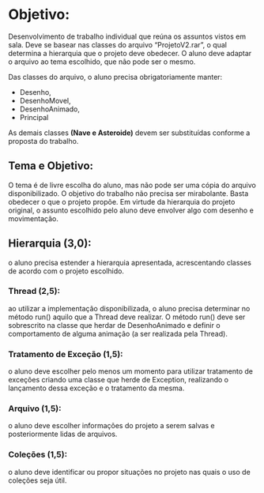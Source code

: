 
# Objetivo:

Desenvolvimento de trabalho individual que reúna os assuntos vistos em sala. Deve se basear nas classes do arquivo “ProjetoV2.rar”, o qual determina a hierarquia que o projeto deve obedecer. O aluno deve adaptar o arquivo ao tema escolhido, que não pode ser o mesmo. 

Das classes do arquivo, o aluno precisa obrigatoriamente manter: 
- Desenho, 
- DesenhoMovel, 
- DesenhoAnimado, 
- Principal

As demais classes **(Nave e Asteroide)** devem ser substituídas conforme a proposta do trabalho. 

## Tema e Objetivo: 

O tema é de livre escolha do aluno, mas não pode ser uma cópia do arquivo disponibilizado. O objetivo do trabalho não precisa ser mirabolante. Basta obedecer o que o projeto propõe. Em virtude da hierarquia do projeto original, o assunto escolhido pelo aluno deve envolver algo com desenho e movimentação. 

## Hierarquia (3,0): 
o aluno precisa estender a hierarquia apresentada, acrescentando classes de acordo com o projeto escolhido.

### Thread (2,5): 
ao utilizar a implementação disponibilizada, o aluno precisa determinar no método run() aquilo que a Thread deve realizar. O método run() deve ser sobrescrito na classe que herdar de DesenhoAnimado e definir o comportamento de alguma animação (a ser realizada pela Thread).

### Tratamento de Exceção (1,5): 
o aluno deve escolher pelo menos um momento para utilizar tratamento de exceções criando uma classe que herde de Exception, realizando o lançamento dessa exceção e o tratamento da mesma.

### Arquivo (1,5): 
o aluno deve escolher informações do projeto a serem salvas e posteriormente lidas de arquivos.

### Coleções (1,5): 
o aluno deve identificar ou propor situações no projeto nas quais o uso de coleções seja útil.